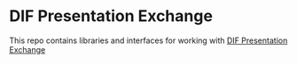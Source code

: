 # DIF Presentation Exchange

This repo contains libraries and interfaces for working with [DIF Presentation Exchange](https://identity.foundation/presentation-exchange/)
